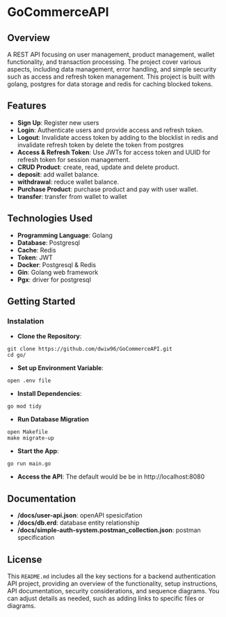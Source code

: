 # GoCommerceAPI

## Overview
A REST API focusing on user management, product management, wallet functionality, and transaction processing. The project cover various aspects, including data management, error handling, and simple security such as access and refresh token management. This project is built with golang, postgres for data storage and redis for caching blocked tokens.

## Features
- **Sign Up**: Register new users
- **Login**: Authenticate users and provide access and refresh token.
- **Logout**: Invalidate access token by adding to the blocklist in redis and invalidate refresh token by delete the token from postgres
- **Access & Refresh Token**: Use JWTs for access token and UUID for refresh token for session management.
- **CRUD Product**: create, read, update and delete product.
- **deposit**: add wallet balance.
- **withdrawal**: reduce wallet balance.
- **Purchase Product**: purchase product and pay with user wallet.
- **transfer**: transfer from wallet to wallet

## Technologies Used
- **Programming Language**: Golang
- **Database**: Postgresql
- **Cache**: Redis
- **Token**: JWT
- **Docker**: Postgresql & Redis
- **Gin**: Golang web framework
- **Pgx**: driver for postgresql

## Getting Started

### Instalation
- **Clone the Repository**:
```
git clone https://github.com/dwiw96/GoCommerceAPI.git
cd go/
```
- **Set up Environment Variable**:
```
open .env file
```
- **Install Dependencies**:
```
go mod tidy
```
- **Run Database Migration**
```
open Makefile
make migrate-up
```
- **Start the App**:
```
go run main.go
```
- **Access the API**:
The default would be be in http://localhost:8080

## Documentation
- **/docs/user-api.json**: openAPI spesicifation
- **/docs/db.erd**: database entity relationship
- **/docs/simple-auth-system.postman_collection.json**: postman specification

## License
This `README.md` includes all the key sections for a backend authentication API project, providing an overview of the functionality, setup instructions, API documentation, security considerations, and sequence diagrams. You can adjust details as needed, such as adding links to specific files or diagrams.